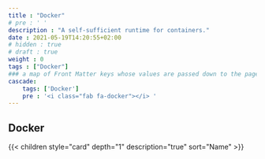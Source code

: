 ```yaml
---
title : "Docker"
# pre : ' '
description : "A self-sufficient runtime for containers."
date : 2021-05-19T14:20:55+02:00
# hidden : true
# draft : true
weight : 0
tags : ["Docker"]
### a map of Front Matter keys whose values are passed down to the page's descendants unless overwritten by self or a closer ancestor's cascade. 
cascade:
    tags: ['Docker']
    pre : '<i class="fab fa-docker"></i> '
---
```


## Docker

{{< children style="card" depth="1" description="true" sort="Name"  >}}
